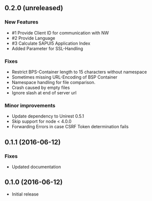 ## 0.2.0 (unreleased)

### New Features
- \#1 Provide Client ID for communication with NW 
- \#2 Provide Language
- \#3 Calculate SAPUI5 Application Index
- Added Parameter for SSL-Handling
 
### Fixes
- Restrict BPS-Container length to 15 characters without namespace
- Sometimes missing URL-Encoding of BSP Container
- Namespace handling for file comparison.
- Crash caused by empty files
- Ignore slash at end of server url

### Minor improvements
- Update dependency to Unirest 0.5.1
- Skip support for node < 4.0.0 
- Forwarding Errors in case CSRF Token determination fails

## 0.1.1 (2016-06-12)

### Fixes
- Updated documentation

## 0.1.0 (2016-06-12)

- Initial release
